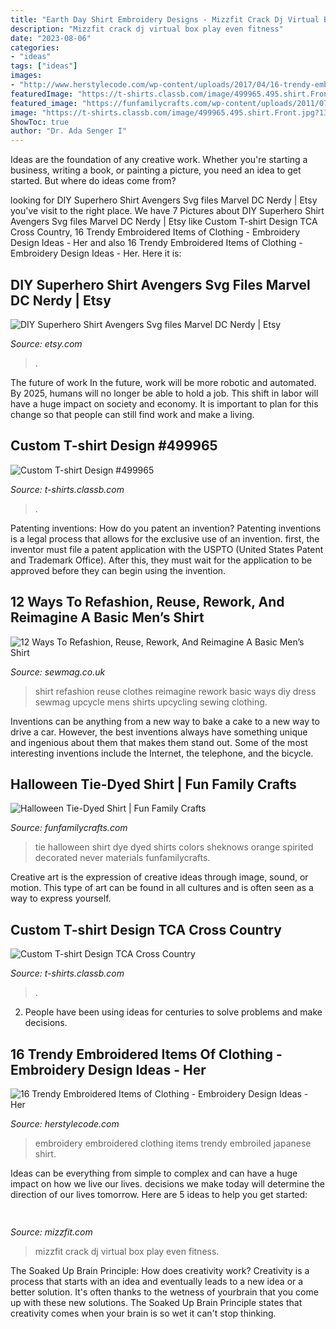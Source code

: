 ```yaml
---
title: "Earth Day Shirt Embroidery Designs - Mizzfit Crack Dj Virtual Box Play Even Fitness"
description: "Mizzfit crack dj virtual box play even fitness"
date: "2023-08-06"
categories:
- "ideas"
tags: ["ideas"]
images:
- "http://www.herstylecode.com/wp-content/uploads/2017/04/16-trendy-embroidered-items-of-clothing-embroidery-design-ideas-6.jpg"
featuredImage: "https://t-shirts.classb.com/image/499965.495.shirt.Front.jpg?1320328443"
featured_image: "https://funfamilycrafts.com/wp-content/uploads/2011/07/halloween-tie-dyed-shirt.jpg"
image: "https://t-shirts.classb.com/image/499965.495.shirt.Front.jpg?1320328443"
ShowToc: true
author: "Dr. Ada Senger I"
---
```



Ideas are the foundation of any creative work. Whether you're starting a business, writing a book, or painting a picture, you need an idea to get started. But where do ideas come from?

	

		
looking for DIY Superhero Shirt Avengers Svg files Marvel DC Nerdy | Etsy you've visit to the right place. We have 7 Pictures about DIY Superhero Shirt Avengers Svg files Marvel DC Nerdy | Etsy like Custom T-shirt Design TCA Cross Country, 16 Trendy Embroidered Items of Clothing - Embroidery Design Ideas - Her and also 16 Trendy Embroidered Items of Clothing - Embroidery Design Ideas - Her. Here it is:
		
    
## DIY Superhero Shirt Avengers Svg Files Marvel DC Nerdy | Etsy

<img loading=lazy src="https://i.etsystatic.com/7258839/r/il/d169cc/1947717639/il_794xN.1947717639_ybm5.jpg" onerror="this.onerror=null;this.src='https://tse3.mm.bing.net/th?id=OIP.OlhWbCRv5CwGNfn2a-RTFwHaHa&amp;pid=15.1';" alt="DIY Superhero Shirt Avengers Svg files Marvel DC Nerdy | Etsy">

_Source: etsy.com_

>. 

	

The future of work
In the future, work will be more robotic and automated. By 2025, humans will no longer be able to hold a job. This shift in labor will have a huge impact on society and economy. It is important to plan for this change so that people can still find work and make a living.

    
## Custom T-shirt Design #499965

<img loading=lazy src="https://t-shirts.classb.com/image/499965.495.shirt.Front.jpg?1320328443" onerror="this.onerror=null;this.src='https://tse4.mm.bing.net/th?id=OIP.UL22j4WZ2yGhQLJ8Odm3JQHaG3&amp;pid=15.1';" alt="Custom T-shirt Design #499965">

_Source: t-shirts.classb.com_

>. 

	

Patenting inventions: How do you patent an invention?
Patenting inventions is a legal process that allows for the exclusive use of an invention. first, the inventor must file a patent application with the USPTO (United States Patent and Trademark Office). After this, they must wait for the application to be approved before they can begin using the invention.

    
## 12 Ways To Refashion, Reuse, Rework, And Reimagine A Basic Men’s Shirt

<img loading=lazy src="https://www.sewmag.co.uk/images/uploads/blog/refashion_a_shirt.jpg" onerror="this.onerror=null;this.src='https://tse3.mm.bing.net/th?id=OIP.KWJ-my3T3-IP66MdmGHZgQHaHa&amp;pid=15.1';" alt="12 Ways To Refashion, Reuse, Rework, And Reimagine A Basic Men’s Shirt">

_Source: sewmag.co.uk_

>shirt refashion reuse clothes reimagine rework basic ways diy dress sewmag upcycle mens shirts upcycling sewing clothing. 

	

Inventions can be anything from a new way to bake a cake to a new way to drive a car. However, the best inventions always have something unique and ingenious about them that makes them stand out. Some of the most interesting inventions include the Internet, the telephone, and the bicycle.

    
## Halloween Tie-Dyed Shirt | Fun Family Crafts

<img loading=lazy src="https://funfamilycrafts.com/wp-content/uploads/2011/07/halloween-tie-dyed-shirt.jpg" onerror="this.onerror=null;this.src='https://tse2.mm.bing.net/th?id=OIP.TZPrGfO02uR-6J1zVXdtBwHaG4&amp;pid=15.1';" alt="Halloween Tie-Dyed Shirt | Fun Family Crafts">

_Source: funfamilycrafts.com_

>tie halloween shirt dye dyed shirts colors sheknows orange spirited decorated never materials funfamilycrafts. 

	

Creative art is the expression of creative ideas through image, sound, or motion. This type of art can be found in all cultures and is often seen as a way to express yourself.

    
## Custom T-shirt Design TCA Cross Country

<img loading=lazy src="https://t-shirts.classb.com/image/99306.495.shirt.Front.jpg?1245957757" onerror="this.onerror=null;this.src='https://tse2.mm.bing.net/th?id=OIP.3Uz2BnQQf2LtaJRGTscYvQHaG3&amp;pid=15.1';" alt="Custom T-shirt Design TCA Cross Country">

_Source: t-shirts.classb.com_

>. 

	

2. People have been using ideas for centuries to solve problems and make decisions.

    
## 16 Trendy Embroidered Items Of Clothing - Embroidery Design Ideas - Her

<img loading=lazy src="http://www.herstylecode.com/wp-content/uploads/2017/04/16-trendy-embroidered-items-of-clothing-embroidery-design-ideas-6.jpg" onerror="this.onerror=null;this.src='https://tse2.mm.bing.net/th?id=OIP.Wug9egsxpRO77RzpjxevqwHaJQ&amp;pid=15.1';" alt="16 Trendy Embroidered Items of Clothing - Embroidery Design Ideas - Her">

_Source: herstylecode.com_

>embroidery embroidered clothing items trendy embroiled japanese shirt. 

	

Ideas can be everything from simple to complex and can have a huge impact on how we live our lives. decisions we make today will determine the direction of our lives tomorrow. Here are 5 ideas to help you get started:

    
## 

<img loading=lazy src="http://mizzfit.com/Public/Files/post/bianca_jade_quarterly_subscription_box_fitness_e34e6fdcae.jpg" onerror="this.onerror=null;this.src='https://tse4.mm.bing.net/th?id=OIP.GmBFO1--zavRAXuEwWNTUgHaE5&amp;pid=15.1';" alt="">

_Source: mizzfit.com_

>mizzfit crack dj virtual box play even fitness. 

	

The Soaked Up Brain Principle: How does creativity work?
Creativity is a process that starts with an idea and eventually leads to a new idea or a better solution. It's often thanks to the wetness of yourbrain that you come up with these new solutions. The Soaked Up Brain Principle states that creativity comes when your brain is so wet it can't stop thinking.

